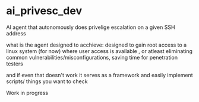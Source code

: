 # ai_privesc_dev

AI agent that autonomously does privelige escalation on a given SSH address

what is the agent designed to acchieve:
designed to gain root access to a linux system (for now) where user access is available , or atleast eliminating common vulnerabilities/misconfigurations, saving time for penetration testers  

and if even that doesn't work it serves as a framework  and easily implement scripts/ things you want to check

Work in progress
